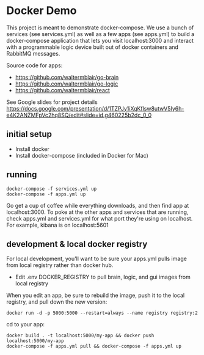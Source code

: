 # Docker Demo
This project is meant to demonstrate docker-compose. We use a bunch of services (see services.yml) as well as a few apps (see apps.yml) to build a docker-compose application that lets you visit localhost:3000 and interact with a programmable logic device built out of docker containers and RabbitMQ messages.

Source code for apps:
* https://github.com/waltermblair/go-brain
* https://github.com/waltermblair/go-logic
* https://github.com/waltermblair/react

See Google slides for project details https://docs.google.com/presentation/d/1TZPJy1iXqKflsw8utwV5Iy6h-e4K2ANZMFpVc2hq8SQ/edit#slide=id.g460225b2dc_0_0

## initial setup
* Install docker
* Install docker-compose (included in Docker for Mac)

## running
```
docker-compose -f services.yml up
docker-compose -f apps.yml up
```
Go get a cup of coffee while everything downloads, and then find app at localhost:3000. To poke at the other apps and services that are running, check apps.yml and services.yml for what port they're using on localhost. For example, kibana is on localhost:5601

## development & local docker registry
For local development, you'll want to be sure your apps.yml pulls image from local registry rather than docker hub.

* Edit .env DOCKER_REGISTRY to pull brain, logic, and gui images from local registry 

When you edit an app, be sure to rebuild the image, push it to the local registry, and pull down the new version:
<!-- https://docs.docker.com/registry/deploying/#copy-an-image-from-docker-hub-to-your-registry -->
```
docker run -d -p 5000:5000 --restart=always --name registry registry:2
```
cd to your app:
```
docker build . -t localhost:5000/my-app && docker push localhost:5000/my-app
docker-compose -f apps.yml pull && docker-compose -f apps.yml up
```

